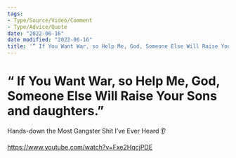 ```yaml
---
tags:
- Type/Source/Video/Comment
- Type/Advice/Quote
date: "2022-06-16"
date modified: "2022-06-16"
title: '“ If You Want War, so Help Me, God, Someone Else Will Raise Your Sons and daughters.”'
---
```


# “ If You Want War, so Help Me, God, Someone Else Will Raise Your Sons and daughters.”
Hands-down the Most Gangster Shit I’ve Ever Heard 👂

https://www.youtube.com/watch?v=Fxe2HqcjPDE

